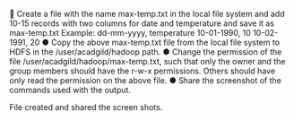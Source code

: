  Create a file with the name max-temp.txt in the local file system and add
10-15 records with two columns for date and temperature and save it as
max-temp.txt
Example: dd-mm-yyyy, temperature
10-01-1990, 10
10-02-1991, 20
● Copy the above max-temp.txt file from the local file system to HDFS in the
/user/acadgild/hadoop path.
● Change the permission of the file /user/acadgild/hadoop/max-temp.txt,
such that only the owner and the group members should have the r-w-x
permissions. Others should have only read the permission on the above file.
● Share the screenshot of the commands used with the output.


File created and shared the screen shots.
